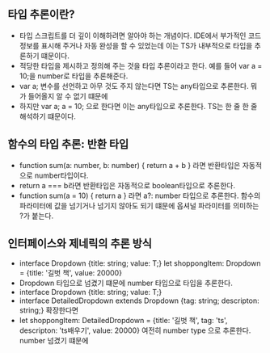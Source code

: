 ## 타입 추론이란?

-   타입 스크립트를 더 깊이 이해하려면 알아야 하는 개념이다. IDE에서 부가적인 코드 정보를 표시해 주거나 자동 완성을 할 수 있었는데 이는 TS가 내부적으로 타입을 추론하기 떄문이다.
-   적당한 타입을 제시하고 정의해 주는 것을 타입 추론이라고 한다. 예를 들어 var a = 10;을 number로 타입을 추론해준다.
-   var a; 변수를 선언하고 아무 것도 주지 않는다면 TS는 any타입으로 추론한다. 뭐가 들어올지 알 수 없기 떄문에
-   하지만 var a; a = 10; 으로 한다면 이는 any타입으로 추론한다. TS는 한 줄 한 줄 해석하기 떄문이다.

## 함수의 타입 추론: 반환 타입

-   function sum(a: number, b: number) { return a + b } 라면 반환타입은 자동적으로 number타입이다.
-   return a === b라면 반환타입은 자동적으로 boolean타입으로 추론한다.
-   function sum(a = 10) { return a } 라면 a?: number 타입으로 추론한다. 함수의 파라미터에 값을 넘기거나 넘기지 않아도 되기 떄문에 옵셔널 파라미터를 의미하는 ?가 붙는다.

## 인터페이스와 제네릭의 추론 방식

-   interface Dropdown<T> {title: string; value: T;} let shoppongItem: Dropdown<number> = {title: '길벗 책', value: 20000}
-   Dropdown<number> 타입으로 넘겼기 떄문에 number 타입으로 타입을 추론한다.
-   interface Dropdown<T> {title: string; value: T;}
-   interface DetailedDropdown<k> extends Dropdown<K> {tag: string; descripton: string;} 확장한다면
-   let shoppongItem: DetailedDropdown<number> = {title: '길벗 책', tag: 'ts', descripton: 'ts배우기', value: 20000} 여전히 number type 으로 추론한다. number 넘겼기 떄문에
